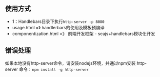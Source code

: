 ## 使用方式

*	1：Handlebars目录下执行````http-server -p 8080````
*	usage.html =》 handlerbars的使用及模板预编译
*	componentization.html =》 前端开发框架 - seajs+handlebars模块化开发


## 错误处理

如果本地没有http-server命令，请安装nodejs环境，并通过npm安装 http-server 命令：```` npm install -g http-server ````


